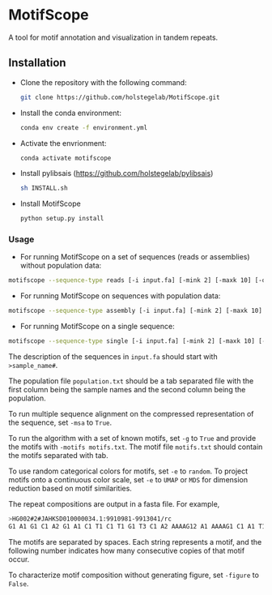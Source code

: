 # MotifScope
A tool for motif annotation and visualization in tandem repeats.

## Installation
- Clone the repository with the following command:
  ```bash
  git clone https://github.com/holstegelab/MotifScope.git
  ```
- Install the conda environment:
  ```bash
  conda env create -f environment.yml
  ```
- Activate the envrionment:
  ```bash
  conda activate motifscope
  ```
- Install pylibsais (https://github.com/holstegelab/pylibsais)
  ```bash
  sh INSTALL.sh
  ```
- Install MotifScope
  ```bash
  python setup.py install
  ```
### Usage
- For running MotifScope on a set of sequences (reads or assemblies) without population data:
```bash
motifscope --sequence-type reads [-i input.fa] [-mink 2] [-maxk 10] [-o output.prefix]
```
- For running MotifScope on sequences with population data:
```bash
motifscope --sequence-type assembly [-i input.fa] [-mink 2] [-maxk 10] [-p population.txt] [-o output.prefix]
```
- For running MotifScope on a single sequence:
```bash
motifscope --sequence-type single [-i input.fa] [-mink 2] [-maxk 10] [-o output.prefix]
```
The description of the sequences in ```input.fa``` should start with ```>sample_name#```. <br>

The population file ```population.txt``` should be a tab separated file with the first column being the sample names and the second column being the population. 

To run multiple sequence alignment on the compressed representation of the sequence, set ```-msa``` to ```True```. <br>

To run the algorithm with a set of known motifs, set ```-g``` to ```True``` and provide the motifs with ```-motifs motifs.txt```. The motif file ```motifs.txt``` should contain the motifs separated with tab. <br>

To use random categorical colors for motifs, set ```-e``` to ```random```. To project motifs onto a continuous color scale, set ```-e``` to ```UMAP``` or ```MDS``` for dimension reduction based on motif similarities. <br>

The repeat compositions are output in a fasta file. For example,
```bash
>HG002#2#JAHKSD010000034.1:9910981-9913041/rc
G1 A1 G1 C1 A2 G1 A1 C1 T1 C1 T1 G1 T3 C1 A2 AAAAG12 A1 AAAAG1 C1 A1 T1 G1 T2 C1 T1 A3 G1 A1 G1
```
The motifs are separated by spaces. Each string represents a motif, and the following number indicates how many consecutive copies of that motif occur. <br>

To characterize motif composition without generating figure, set ```-figure``` to ```False```. <br>